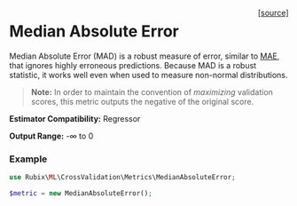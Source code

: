 <span style="float:right;"><a href="https://github.com/RubixML/RubixML/blob/master/src/CrossValidation/Metrics/MedianAbsoluteError.php">[source]</a></span>

# Median Absolute Error
Median Absolute Error (MAD) is a robust measure of error, similar to [MAE](mean-absolute-error.md), that ignores highly erroneous predictions. Because MAD is a robust statistic, it works well even when used to measure non-normal distributions.

> **Note:** In order to maintain the convention of *maximizing* validation scores, this metric outputs the negative of the original score.

**Estimator Compatibility:** Regressor

**Output Range:** -∞ to 0

### Example
```php
use Rubix\ML\CrossValidation\Metrics\MedianAbsoluteError;

$metric = new MedianAbsoluteError();
```